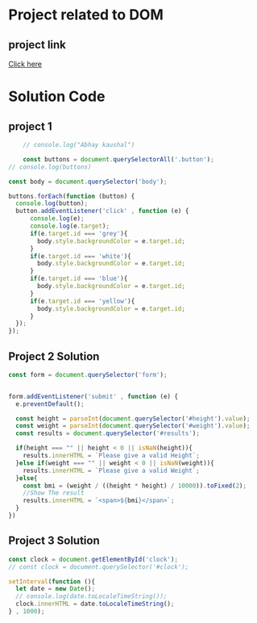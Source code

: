 <!-- MD = Mark Down file -->

# Project related to DOM

## project link
[Click here](https://stackblitz.com/edit/dom-project-chaiaurcode?file=index.html)


# Solution Code

## project 1

``` JavaScript
    // console.log("Abhay kaushal")

    const buttons = document.querySelectorAll('.button');
// console.log(buttons)

const body = document.querySelector('body');

buttons.forEach(function (button) {
  console.log(button);
  button.addEventListener('click' , function (e) {
      console.log(e);
      console.log(e.target);
      if(e.target.id === 'grey'){
        body.style.backgroundColor = e.target.id;
      }
      if(e.target.id === 'white'){
        body.style.backgroundColor = e.target.id;
      }
      if(e.target.id === 'blue'){
        body.style.backgroundColor = e.target.id;
      }
      if(e.target.id === 'yellow'){
        body.style.backgroundColor = e.target.id;
      }
  });
});

```



## Project 2 Solution

``` javaScript
const form = document.querySelector('form');


form.addEventListener('submit' , function (e) {
  e.preventDefault();

  const height = parseInt(document.querySelector('#height').value);
  const weight = parseInt(document.querySelector('#weight').value);
  const results = document.querySelector('#results');

  if(height === "" || height < 0 || isNaN(height)){
    results.innerHTML = `Please give a valid Height`;
  }else if(weight === "" || weight < 0 || isNaN(weight)){
    results.innerHTML = `Please give a valid Weight`;
  }else{
    const bmi = (weight / ((height * height) / 10000)).toFixed(2);
    //Show The result
    results.innerHTML = `<span>${bmi}</span>`;
  }
})

```



## Project 3 Solution

```javaScript
const clock = document.getElementById('clock');
// const clock = document.querySelector('#clock');

setInterval(function (){
  let date = new Date();
  // console.log(date.toLocaleTimeString());
  clock.innerHTML = date.toLocaleTimeString();
} , 1000);

```